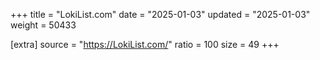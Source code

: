 +++
title = "LokiList.com"
date = "2025-01-03"
updated = "2025-01-03"
weight = 50433

[extra]
source = "https://LokiList.com/"
ratio = 100
size = 49
+++
